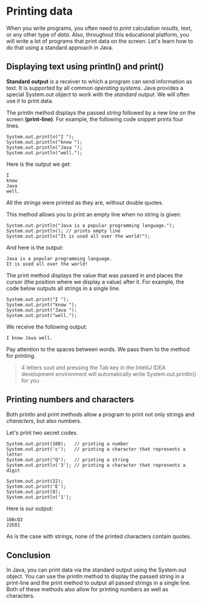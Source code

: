 # Printing data
When you write programs, you often need to *print* calculation *results*, text, or any other type of
*data*. Also, throughout this educational platform, you will write a lot of programs that print data
on the screen. Let's learn how to do that using a standard approach in Java.

## Displaying text using println() and print()
**Standard output** is a receiver to which a program can send information as text. It is supported by
all common *operating systems*. Java provides a special System.out object to work with the *standard
output*. We will often use it to print data.

The println method displays the passed *string* followed by a new line on the screen **(print-line)**.
For example, the following code snippet prints four lines.
```
System.out.println("I ");
System.out.println("know ");
System.out.println("Java ");
System.out.println("well.");
```
Here is the output we get:
```
I
know
Java
well.
```
All the strings were printed as they are, without double quotes.

This method allows you to print an empty line when no string is given:
```
System.out.println("Java is a popular programming language.");
System.out.println(); // prints empty line
System.out.println("It is used all over the world!");
```
And here is the output:
```
Java is a popular programming language.
It is used all over the world!
```
The print method displays the value that was passed in and places the cursor (the position where we
display a value) after it. For example, the code below outputs all strings in a single line.
```
System.out.print("I ");
System.out.print("know ");
System.out.print("Java ");
System.out.print("well.");
```
We receive the following output:
```
I know Java well.
```
Pay attention to the spaces between words. We pass them to the method for printing.

> 4 letters sout and pressing the Tab key in the IntelliJ IDEA development environment will 
> automatically write System.out.println() for you

## Printing numbers and characters
Both println and print methods allow a program to print not only strings and *characters*,
but also numbers.

Let's print two secret codes.
```
System.out.print(108);   // printing a number
System.out.print('c');   // printing a character that represents a letter
System.out.print("Q");   // printing a string
System.out.println('3'); // printing a character that represents a digit

System.out.print(22);
System.out.print('E');
System.out.print(8);
System.out.println('1');
```
Here is our output:
```
108cQ3
22E81
```
As is the case with strings, none of the printed characters contain quotes.

## Conclusion
In Java, you can print data via the standard output using the System.out object. You can use the 
println method to display the passed string in a print-line and the print method to output all 
passed strings in a single line. Both of these methods also allow for printing numbers as well as
characters.